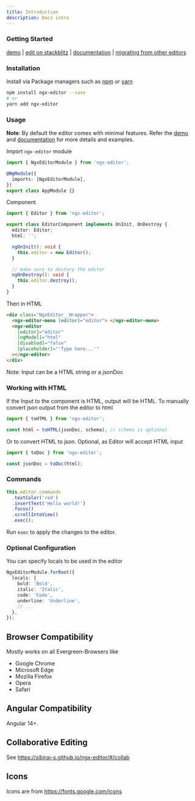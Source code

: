 ```yaml
---
title: Introduction
description: Docs intro
---
```


### Getting Started

[demo] | [edit on stackblitz][stackblitz] | [documentation] | [migrating from other editors][migration]

### Installation

Install via Package managers such as [npm][npm] or [yarn][yarn]

```bash
npm install ngx-editor --save
# or
yarn add ngx-editor
```

### Usage

**Note**: By default the editor comes with minimal features. Refer the [demo](#demo) and [documentation] for more details and examples.

Import `ngx-editor` module

```ts
import { NgxEditorModule } from 'ngx-editor';

@NgModule({
  imports: [NgxEditorModule],
})
export class AppModule {}
```

Component

```ts
import { Editor } from 'ngx-editor';

export class EditorComponent implements OnInit, OnDestroy {
  editor: Editor;
  html: '';

  ngOnInit(): void {
    this.editor = new Editor();
  }

  // make sure to destory the editor
  ngOnDestroy(): void {
    this.editor.destroy();
  }
}
```

Then in HTML

```html
<div class="NgxEditor__Wrapper">
  <ngx-editor-menu [editor]="editor"> </ngx-editor-menu>
  <ngx-editor
    [editor]="editor"
    [ngModel]="html"
    [disabled]="false"
    [placeholder]="'Type here...'"
  ></ngx-editor>
</div>
```

Note: Input can be a HTML string or a jsonDoc

### Working with HTML

If the Input to the component is HTML, output will be HTML. To manually convert json output from the editor to html

```ts
import { toHTML } from 'ngx-editor';

const html = toHTML(jsonDoc, schema); // schema is optional
```

Or to convert HTML to json. Optional, as Editor will accept HTML input

```ts
import { toDoc } from 'ngx-editor';

const jsonDoc = toDoc(html);
```

### Commands

```ts
this.editor.commands
  .textColor('red')
  .insertText('Hello world!')
  .focus()
  .scrollIntoView()
  .exec();
```

Run `exec` to apply the changes to the editor.

### Optional Configuration

You can specify locals to be used in the editor

```ts
NgxEditorModule.forRoot({
  locals: {
    bold: 'Bold',
    italic: 'Italic',
    code: 'Code',
    underline: 'Underline',
    // ...
  },
});
```

## Browser Compatibility

Mostly works on all Evergreen-Browsers like

- Google Chrome
- Microsoft Edge
- Mozilla Firefox
- Opera
- Safari

## Angular Compatibility

Angular 14+.

## Collaborative Editing

See https://sibiraj-s.github.io/ngx-editor/#/collab

## Icons

Icons are from https://fonts.google.com/icons

[npm]: https://www.npmjs.com/
[yarn]: https://yarnpkg.com/lang/en/
[documentation]: https://sibiraj-s.github.io/ngx-editor
[demo]: https://ngx-editor.stackblitz.io/
[stackblitz]: https://stackblitz.com/edit/ngx-editor
[migration]: https://sibiraj-s.github.io/ngx-editor/#/migration
